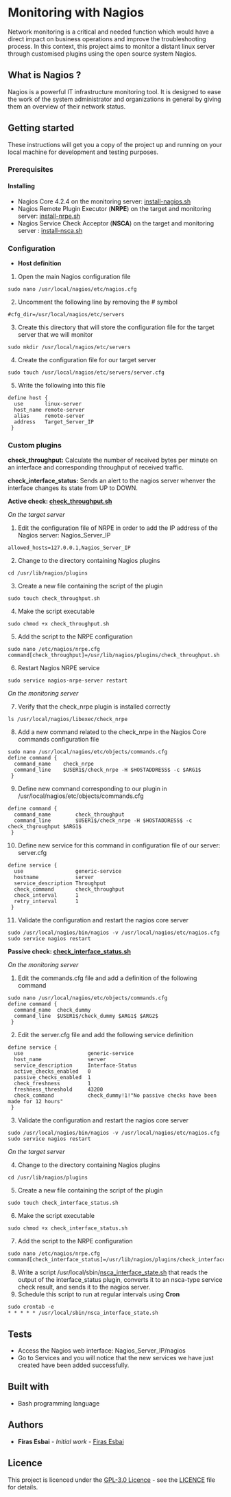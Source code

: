 # Monitoring with Nagios
Network monitoring is a critical and needed function which would have a direct impact on business operations and improve the troubleshooting process. In this context, this project aims to monitor a distant linux server through customised plugins using the open source system Nagios.  
## What is Nagios ?
Nagios is a powerful IT infrastructure monitoring tool. It is designed to ease the work of the system administrator and organizations in general by giving them an overview of their network status. 
## Getting started 
These instructions will get you a copy of the project up and running on your local machine for development and testing purposes.
### Prerequisites
#### Installing
* Nagios Core 4.2.4 on the monitoring server: [install-nagios.sh](https://github.com/firasesbai/Monitoring-Nagios/blob/master/installing/install-nagios.sh)
* Nagios Remote Plugin Executor (**NRPE**) on the target and monitoring server: [install-nrpe.sh](https://github.com/firasesbai/Monitoring-Nagios/blob/master/installing/install-nrpe.sh)
* Nagios Service Check Acceptor (**NSCA**) on the target and monitoring server : [install-nsca.sh](https://github.com/firasesbai/Monitoring-Nagios/blob/master/installing/install-nsca.sh)
### Configuration 
* **Host definition**
1. Open the main Nagios configuration file  
```
sudo nano /usr/local/nagios/etc/nagios.cfg
```
2. Uncomment the following line by removing the # symbol 
```
#cfg_dir=/usr/local/nagios/etc/servers
```
3. Create this directory that will store the configuration file for the target server that we will monitor 
```
sudo mkdir /usr/local/nagios/etc/servers
```
4. Create the configuration file for our target server 
```
sudo touch /usr/local/nagios/etc/servers/server.cfg
```
5. Write the following into this file 
```
define host {
  use       linux-server
  host_name remote-server
  alias     remote-server
  address   Target_Server_IP
 }
```
### Custom plugins

**check_throughput:** Calculate the number of received bytes per minute on an interface and corresponding throughput of received traffic.

**check_interface_status:** Sends an alert to the nagios server whenver the interface changes its state from UP to DOWN. 

**Active check: [check_throughput.sh](https://github.com/firasesbai/Monitoring-Nagios/blob/master/plugins/check_throughput.sh)**

*On the target server*

1. Edit the configuration file of NRPE in order to add the IP address of the Nagios server: Nagios_Server_IP
```
allowed_hosts=127.0.0.1,Nagios_Server_IP
```
2. Change to the directory containing Nagios plugins
```
cd /usr/lib/nagios/plugins
```
3. Create a new file containing the script of the plugin 
```
sudo touch check_throughput.sh
```
4. Make the script executable 
```
sudo chmod +x check_throughput.sh
```
5. Add the script to the NRPE configuration 
```
sudo nano /etc/nagios/nrpe.cfg
command[check_throughput]=/usr/lib/nagios/plugins/check_throughput.sh  
```
6. Restart Nagios NRPE service 
```
sudo service nagios-nrpe-server restart 
```
*On the monitoring server*

7. Verify that the check_nrpe plugin is installed correctly
```
ls /usr/local/nagios/libexec/check_nrpe
```
8. Add a new command related to the check_nrpe in the Nagios Core commands configuration file 
```
sudo nano /usr/local/nagios/etc/objects/commands.cfg
define command {
  command_name    check_nrpe
  command_line    $USER1$/check_nrpe -H $HOSTADDRESS$ -c $ARG1$
 }
```
9. Define new command corresponding to our plugin in /usr/local/nagios/etc/objects/commands.cfg
```
define command {
  command_name        check_throughput
  command_line        $USER1$/check_nrpe -H $HOSTADDRESS$ -c check_thgroughput $ARG1$ 
 }
```
10. Define new service for this command in configuration file of our server: server.cfg 
```
define service {
  use                 generic-service
  hostname            server
  service_description Throughput 
  check_command       check_throughput
  check_interval      1
  retry_interval      1
 }
```
11. Validate the configuration and restart the nagios core server 
```
sudo /usr/local/nagios/bin/nagios -v /usr/local/nagios/etc/nagios.cfg
sudo service nagios restart 
```
**Passive check: [check_interface_status.sh](https://github.com/firasesbai/Monitoring-Nagios/blob/master/plugins/check_interface_status.sh)**

*On the monitoring server* 

1. Edit the commands.cfg file and add a definition of the following command 
```
sudo nano /usr/local/nagios/etc/objects/commands.cfg
define command {
  command_name  check_dummy
  command_line  $USER1$/check_dummy $ARG1$ $ARG2$ 
 }
```
2. Edit the server.cfg file and add the following service definition 
```
define service {
  use                     generic-service
  host_name               server
  service_description     Interface-Status  
  active_checks_enabled   0
  passive_checks_enabled  1
  check_freshness         1
  freshness_threshold     43200
  check_command           check_dummy!1!"No passive checks have been made for 12 hours" 
 }
```
3. Validate the configuration and restart the nagios core server 
```
sudo /usr/local/nagios/bin/nagios -v /usr/local/nagios/etc/nagios.cfg
sudo service nagios restart 
```
*On the target server* 

4. Change to the directory containing Nagios plugins
```
cd /usr/lib/nagios/plugins
```
5. Create a new file containing the script of the plugin 
```
sudo touch check_interface_status.sh
```
6. Make the script executable 
```
sudo chmod +x check_interface_status.sh
```
7. Add the script to the NRPE configuration 
```
sudo nano /etc/nagios/nrpe.cfg
command[check_interface_status]=/usr/lib/nagios/plugins/check_interface_status.sh  
```
8. Write a script /usr/local/sbin/[nsca_interface_state.sh](https://github.com/firasesbai/Monitoring-Nagios/blob/master/plugins/nsca_interface_state.sh) that reads the output of the interface_status plugin, converts it to an nsca-type service check result, and sends it to the nagios server. 
9. Schedule this script to run at regular intervals using **Cron** 
```
sudo crontab -e 
* * * * * /usr/local/sbin/nsca_interface_state.sh
```
## Tests
* Access the Nagios web interface: Nagios_Server_IP/nagios
* Go to Services and you will notice that the new services we have just created have been added successfully. 

## Built with
* Bash programming language 

## Authors 
* **Firas Esbai** - *Initial work* - [Firas Esbai](https://github.com/firasesbai) 
## Licence 
This project is licenced under the [GPL-3.0 Licence](https://www.gnu.org/licenses/gpl-3.0.en.html) - see the [LICENCE](LICENCE.md) file for details.  
